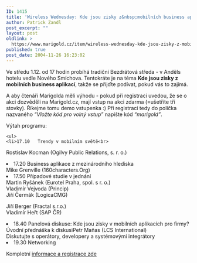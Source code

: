 ```yaml
---
ID: 1415
title: 'Wireless Wednesday: Kde jsou zisky z&nbsp;mobilních business aplikací?'
author: Patrick Zandl
post_excerpt: ""
layout: post
oldlink: >
  https://www.marigold.cz/item/wireless-wednesday-kde-jsou-zisky-z-mobilnich-business-aplikaci
published: true
post_date: 2004-11-26 16:23:02
---
```

<p>
Ve středu 1.12. od 17 hodin probíhá tradiční Bezdrátová středa - v Anděls hotelu vedle Nového Smíchova. Tentokráte je na téma <b>Kde jsou zisky z mobilních business aplikací</b>, takže se přijďte podívat, pokud vás to zajímá. </p>

<p>
A aby čtenáři Marigolda měli výhodu - pokud při registraci uvedou, že se o akci dozvěděli na Marigold.cz, mají vstup na akci zdarma (=ušetříte tři stovky). Říkejme tomu demo vstupenka :) Při registraci tedy do políčka nazvaného <i>&#8220;Vložte kód pro volný vstup&#8221;</i> napište kód <i>&#8220;marigold&#8221;</i>.</p>

<p>
Výtah programu:</p>

	<ul>
	<li>17.10 	Trendy v mobilním světě<br>
Rostislav Kocman (Ogilvy Public Relations, s. r. o.)</li>
	<li>17.20 	Business aplikace z mezinárodního hlediska<br>
Mike Grenville (160characters.Org)</li>
	<li>17.50 	Případové studie v jednání<br>
Martin Ryšánek (Eurotel Praha, spol. s r. o.)<br>
Vladimír Vejvoda (Princip)<br>
Jiří Čermák (LogicaCMG)<br></p>

<p>
Jiří Berger (Fractal s.r.o.)<br>
Vladimír Heřt (SAP ČR)</li>
	<li>18.40 	Panelová diskuse: Kde jsou zisky v mobilních aplikacích pro firmy?<br>
Úvodní přednáška k diskusiPetr Maňas (LCS International)<br>
Diskutujte s operátory, developery a systémovými integrátory</li>
	<li>19.30 	Networking</li>
<p>
Kompletní <a href="http://www.tuesday.cz/detailAkce.aspx?id=203">informace a registrace zde</a>
</p>
